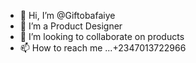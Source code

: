 - 👋 Hi, I’m @Giftobafaiye
- 🌱 I’m a Product Designer
- 💞️ I’m looking to collaborate on products
- 📫 How to reach me ...+2347013722966


<!---
Giftobafaiye/Giftobafaiye is a ✨ special ✨ repository because its `README.md` (this file) appears on your GitHub profile.
You can click the Preview link to take a look at your changes.
--->

